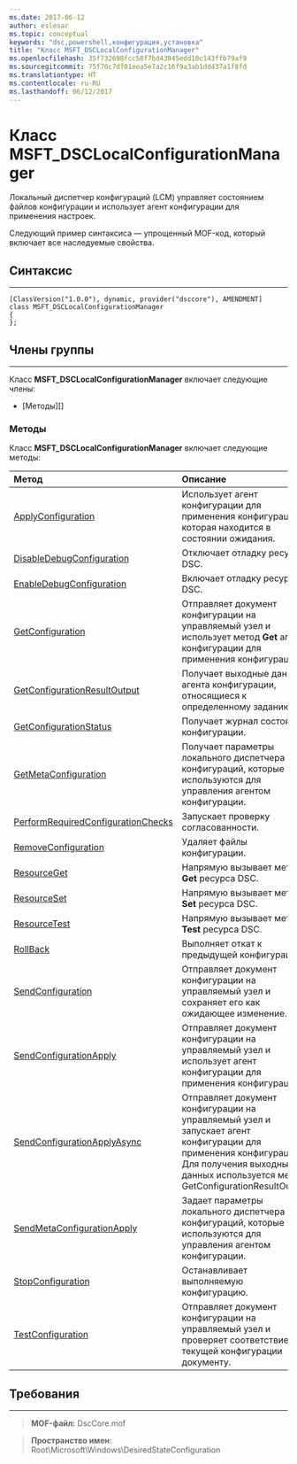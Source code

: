 ```yaml
---
ms.date: 2017-06-12
author: eslesar
ms.topic: conceptual
keywords: "dsc,powershell,конфигурация,установка"
title: "Класс MSFT_DSCLocalConfigurationManager"
ms.openlocfilehash: 35f732698fcc58f7bd43945edd10c143ffb79af9
ms.sourcegitcommit: 75f70c7df01eea5e7a2c16f9a3ab1dd437a1f8fd
ms.translationtype: HT
ms.contentlocale: ru-RU
ms.lasthandoff: 06/12/2017
---
```

<a id="msftdsclocalconfigurationmanager-class" class="xliff"></a>
# Класс MSFT_DSCLocalConfigurationManager

Локальный диспетчер конфигураций (LCM) управляет состоянием файлов конфигурации и использует агент конфигурации для применения настроек.

Следующий пример синтаксиса — упрощенный MOF-код, который включает все наследуемые свойства.

<a id="syntax" class="xliff"></a>
## Синтаксис
------

``` syntax
[ClassVersion("1.0.0"), dynamic, provider("dsccore"), AMENDMENT]
class MSFT_DSCLocalConfigurationManager
{
};
```

<a id="members" class="xliff"></a>
## Члены группы
-------

Класс **MSFT_DSCLocalConfigurationManager** включает следующие члены:

-   [Методы][]

<a id="methods" class="xliff"></a>
### Методы

Класс **MSFT_DSCLocalConfigurationManager** включает следующие методы:

|Метод |Описание |
|:--- |:---|
| [ApplyConfiguration](msft-dsclocalconfigurationmanager-applyconfiguration.md)| Использует агент конфигурации для применения конфигурации, которая находится в состоянии ожидания.| 
| [DisableDebugConfiguration](msft-dsclocalconfigurationmanager-disabledebugconfiguration.md)| Отключает отладку ресурсов DSC.| 
| [EnableDebugConfiguration](msft-dsclocalconfigurationmanager-enabledebugconfiguration.md)| Включает отладку ресурсов DSC.| 
| [GetConfiguration](msft-dsclocalconfigurationmanager-getconfiguration.md)| Отправляет документ конфигурации на управляемый узел и использует метод **Get** агента конфигурации для применения конфигурации.| 
| [GetConfigurationResultOutput](msft-dsclocalconfigurationmanager-getconfigurationresultoutput.md)| Получает выходные данные агента конфигурации, относящиеся к определенному заданию.| 
| [GetConfigurationStatus](msft-dsclocalconfigurationmanager-getconfigurationstatus.md)| Получает журнал состояния конфигурации.| 
| [GetMetaConfiguration](msft-dsclocalconfigurationmanager-getmetaconfiguration.md)| Получает параметры локального диспетчера конфигураций, которые используются для управления агентом конфигурации.| 
| [PerformRequiredConfigurationChecks](msft-dsclocalconfigurationmanager-performrequiredconfigurationchecks.md)| Запускает проверку согласованности.| 
| [RemoveConfiguration](msft-dsclocalconfigurationmanager-removeconfiguration.md)| Удаляет файлы конфигурации.| 
| [ResourceGet](msft-dsclocalconfigurationmanager-resourceget.md)| Напрямую вызывает метод **Get** ресурса DSC.| 
| [ResourceSet](msft-dsclocalconfigurationmanager-resourceset.md)| Напрямую вызывает метод **Set** ресурса DSC.| 
| [ResourceTest](msft-dsclocalconfigurationmanager-resourcetest.md)| Напрямую вызывает метод **Test** ресурса DSC.| 
| [RollBack](msft-dsclocalconfigurationmanager-rollback.md)| Выполняет откат к предыдущей конфигурации.| 
| [SendConfiguration](msft-dsclocalconfigurationmanager-sendconfiguration.md)| Отправляет документ конфигурации на управляемый узел и сохраняет его как ожидающее изменение.| 
| [SendConfigurationApply](msft-dsclocalconfigurationmanager-sendconfigurationapply.md)| Отправляет документ конфигурации на управляемый узел и использует агент конфигурации для применения конфигурации.| 
| [SendConfigurationApplyAsync](msft-dsclocalconfigurationmanager-sendconfigurationapplyasync.md)| Отправляет документ конфигурации на управляемый узел и запускает агент конфигурации для применения конфигурации. Для получения выходных данных используется метод GetConfigurationResultOutput.| 
| [SendMetaConfigurationApply](msft-dsclocalconfigurationmanager-sendmetaconfigurationapply.md)| Задает параметры локального диспетчера конфигураций, которые используются для управления агентом конфигурации.| 
| [StopConfiguration](msft-dsclocalconfigurationmanager-stopconfiguration.md)| Останавливает выполняемую конфигурацию.| 
| [TestConfiguration](msft-dsclocalconfigurationmanager-testconfiguration.md)| Отправляет документ конфигурации на управляемый узел и проверяет соответствие текущей конфигурации документу.| 



 

<a id="requirements" class="xliff"></a>
## Требования
------------
>**MOF-файл:** DscCore.mof

>**Пространство имен**: Root\Microsoft\Windows\DesiredStateConfiguration



 

 



